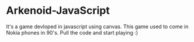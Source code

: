 # Arkenoid-JavaScript

It's a game devloped in javascript using canvas. This game used to come in Nokia phones in 90's. Pull the code and start playing :)
